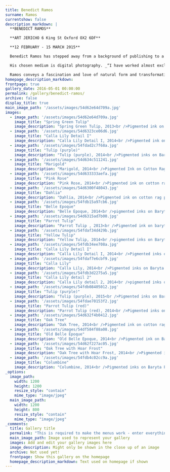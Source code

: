 ```yaml
---
title: Benedict Ramos
surname: Ramos
currentshow: false
description_markdown: |
  **BENEDICT RAMOS**

  **ART JERICHO 6 King St Oxford OX2 6DF**

  **12 FEBRUARY - 15 MARCH 2015**

  Benedict Ramos has stepped away from a background of publishing to a life as a working artist. It is in his genes, and will out. His grandfather, Sir Henry Rushbury, was both landscape painter and etcher, and for many years Keeper at the Royal Academy Schools; his father, Theodore Ramos, a well-established portrait painter. Third generation, Ramos is drawn to the beauty of the natural world like a moth.

  His chosen medium is digital photography. _“I have worked almost exclusively digitally for the past few years. The works are captured in one shot, and are not elaborately manipulated. I have learned to love digital printing, and I print everything myself using archival pigment inks and cotton rag, or more traditional photographic baryta papers. It is extraordinary to see how the choice of paper can transform the feel of a print.”_

  Ramos conveys a fascination and love of natural form and transformation through close and sustained observation. His purpose is ‘revealing beauty’ - as Blake said, _“To see a World in a Grain of Sand / And a Heaven in a Wild Flower”._ Choosing subjects that are regarded as beauty personified, his challenge is, as artist, to capture and retain the attention of the viewer. Ramos does this well. There is an element of the still life in his portraits of flowers that draws on Dutch and Spanish Old Masters – an exquisite rendering of colour and tone. In his portraits of trees, Ramos explores the abstract form and patterning of his subjects whilst retaining their poetic power.
homepage_description_markdown: 
frontpage: true
gallery_date: 2016-05-01 00:00:00
permalink: /gallery/benedict-ramos/
archive: false
display_title: true
main_image_path: '/assets/images/54d62e64d709a.jpg'
images:
  - image_path: '/assets/images/54d62e64d709a.jpg'
    image_title: "Spring Green Tulip"
    image_description: "Spring Green Tulip, 2013<br />Pigmented ink on cotton Baryta Paper Edition of 20<br />12 x 8&amp;quot;<br />&amp;pound;275 framed"
  - image_path: '/assets/images/54d6323ce06d6.jpg'
    image_title: "Calla Lily Detail I"
    image_description: "Calla Lily Detail I, 2014<br />Pigmented ink on Baryta paper Edition 1 of 20<br />20 x 12&amp;quot;<br />&amp;pound;295 framed"
  - image_path: '/assets/images/54fdad2c7f68a.jpg'
    image_title: "Tulip (purple)"
    image_description: "Tulip (purple), 2014<br />Pigmented inks on Baryta Paper Edition of 20<br />12 x 8&amp;quot;<br />&amp;pound;275 framed"
  - image_path: '/assets/images/54d634c511241.jpg'
    image_title: "Marigold"
    image_description: "Marigold, 2014<br />Pigmented Ink on Cotton Rag Paper Edition of 20<br />12 x 12&amp;quot;<br />&amp;pound;400 framed"
  - image_path: '/assets/images/54d633333aefa.jpg'
    image_title: "Pink Rose"
    image_description: "Pink Rose, 2014<br />Pigmented ink on cotton rag paper Edition of 20<br />12 x 12&amp;quot;<br />&amp;pound;400 framed"
  - image_path: '/assets/images/54d6300f48043.jpg'
    image_title: "Dahlia"
    image_description: "Dahlia, 2014<br />Pigmented ink on cotton rag paper Edition of 20<br />12 x 12&amp;quot;<br />&amp;pound;400 famed"
  - image_path: '/assets/images/54fdb15a97cb6.jpg'
    image_title: "Belle Epoque"
    image_description: "Belle Epoque, 2014<br />pigmented inks on Baryta Paper<br />12 x 8&amp;quot;<br />&amp;pound;350 framed"
  - image_path: '/assets/images/54d6315ad7b00.jpg'
    image_title: "Parrot Tulip"
    image_description: "Parrot Tulip , 2013<br />Pigmented ink on baryta paper Edition of 25<br />10 x 8&amp;quot;<br />&amp;pound;275 framed"
  - image_path: '/assets/images/54fdaf34d429b.jpg'
    image_title: "Yellow Tulip"
    image_description: "Yellow Tulip, 2014<br />pigmented inks on Baryta Paper Edition of 20<br />12 x 8&amp;quot;<br />&amp;pound;275 framed"
  - image_path: '/assets/images/54fdb34ee708a.jpg'
    image_title: "Calla Lily Detail I"
    image_description: "Calla Lily Detail I, 2014<br />Pigmented inks on Baryta Paper Edition of 20<br />&amp;pound;275 framed"
  - image_path: '/assets/images/54fdaf7e6cbf9.jpg'
    image_title: "Calla Lily"
    image_description: "Calla Lily, 2014<br />Pigmented inks on Baryta Paper Edition of 20<br />12 x 8 cm<br />&amp;pound;295 framed"
  - image_path: '/assets/images/54fdb3d2275a5.jpg'
    image_title: "Calla Lily detail 2"
    image_description: "Calla Lily detail 2, 2014<br />pigmented inks on Baryta Paper Edition of 20<br />&amp;pound;275 framed"
  - image_path: '/assets/images/54fdb08405012.jpg'
    image_title: "Tulip (purple)"
    image_description: "Tulip (purple), 2015<br />Pigmented inks on Baryta Paper<br />12 x 8&amp;quot;<br />&amp;pound;295 framed"
  - image_path: '/assets/images/54fdae70153f2.jpg'
    image_title: "Parrot Tulip (red)"
    image_description: "Parrot Tulip (red), 2014<br />Pigmented inks on Baryta Paper<br />12 x 8&amp;quot;<br />&amp;pound;275 framed" 
  - image_path: '/assets/images/54d632f4b0412.jpg'
    image_title: "Oak Tree"
    image_description: "Oak Tree, 2014<br />Pigmented ink on cotton rag paper Edition of 20<br />14 x 10&amp;quot;<br />&amp;pound;295 framed" 
  - image_path: '/assets/images/54df584f88a08.jpg'
    image_title: "Old Belle Epoque"
    image_description: "Old Belle Epoque, 2014<br />Pigmented ink on Baryta Paper Edition of 20.<br />8 x 12&amp;quot;<br />&amp;pound;275 framed" 
  - image_path: '/assets/images/54d62f227ac05.jpg'
    image_title: "Oak Tree with Hoar Frost"
    image_description: "Oak Tree with Hoar Frost, 2014<br />Pigmented ink on cotton rag paper Edition of 25<br />12 x 8&amp;quot;<br />&amp;pound;295 framed" 
  - image_path: '/assets/images/54fdb4c02cc9a.jpg'
    image_title: "Columbine"
    image_description: "Columbine, 2014<br />Pigmented inks on Baryta Paper Edition of 20<br />8 x 12&amp;quot;<br />&amp;pound;275 framed"    
_options:
  image_path:
    width: 1200
    height: 1200
    resize_style: "contain"
    mime_type: "image/jpeg"
  main_image_path:
    width: 1200
    height: 800
    resize_style: "contain"
    mime_type: "image/jpeg"
_comments:
  title: Gallery title
  permalink: "This is required to make the menus work - enter everything in lower case, no digits, no spaces in this format /gallery/my-new-gallery/"
  main_image_path: Image used to represent your gallery
  images: Add and edit your gallery images here
  image_description: Might only be shown in the close up of an image
  archive: Not used yet!
  frontpage: Show this gallery on the homepage
  homepage_description_markdown: Text used on homepage if shown
---
```

